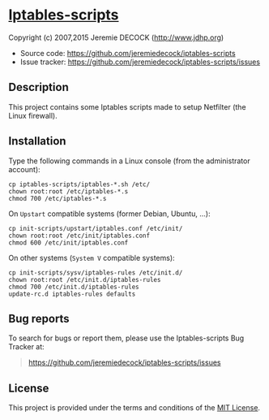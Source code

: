 [Iptables-scripts](https://github.com/jeremiedecock/iptables-scripts)
=====================================================================

Copyright (c) 2007,2015 Jeremie DECOCK (<http://www.jdhp.org>)

* Source code: <https://github.com/jeremiedecock/iptables-scripts>
* Issue tracker: <https://github.com/jeremiedecock/iptables-scripts/issues>

Description
-----------

This project contains some Iptables scripts made to setup Netfilter (the Linux
firewall).

Installation
------------

Type the following commands in a Linux console (from the administrator
account):

```shell
cp iptables-scripts/iptables-*.sh /etc/
chown root:root /etc/iptables-*.s
chmod 700 /etc/iptables-*.s
```

On `Upstart` compatible systems (former Debian, Ubuntu, ...):

```shell
cp init-scripts/upstart/iptables.conf /etc/init/
chown root:root /etc/init/iptables.conf
chmod 600 /etc/init/iptables.conf
```

On other systems (`System V` compatible systems):

```shell
cp init-scripts/sysv/iptables-rules /etc/init.d/
chown root:root /etc/init.d/iptables-rules
chmod 700 /etc/init.d/iptables-rules
update-rc.d iptables-rules defaults
```

Bug reports
-----------

To search for bugs or report them, please use the Iptables-scripts Bug Tracker
at:

> <https://github.com/jeremiedecock/iptables-scripts/issues>

License
-------

This project is provided under the terms and conditions of the
[MIT License](http://opensource.org/licenses/MIT).

